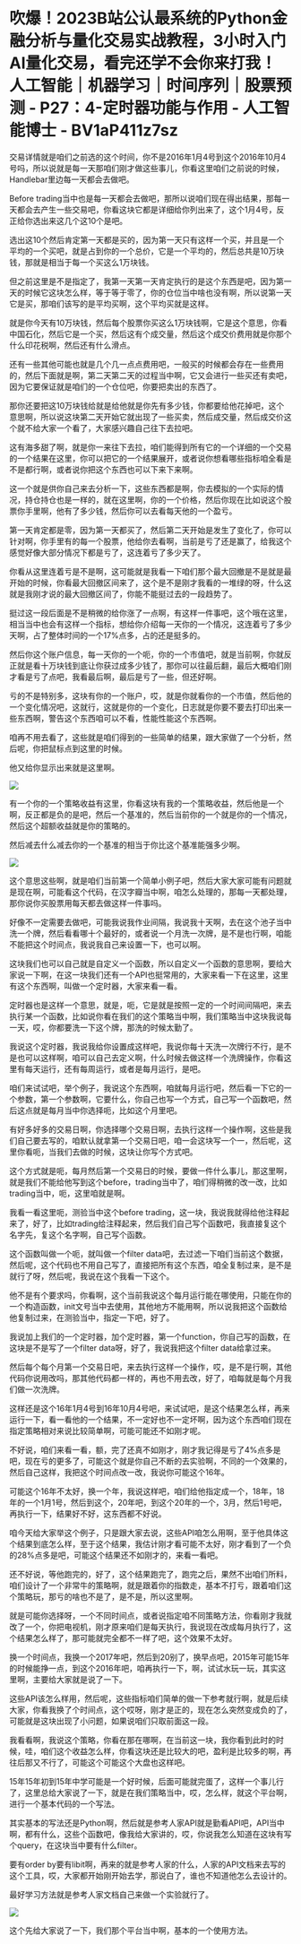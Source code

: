 # 吹爆！2023B站公认最系统的Python金融分析与量化交易实战教程，3小时入门AI量化交易，看完还学不会你来打我！人工智能｜机器学习｜时间序列｜股票预测 - P27：4-定时器功能与作用 - 人工智能博士 - BV1aP411z7sz

交易详情就是咱们之前选的这个时间，你不是2016年1月4号到这个2016年10月4号吗，所以说就是每一天那咱们刚才做这些事儿，你看这里咱们之前说的时候，Handlebar里边每一天都会去做吧。

Before trading当中也是每一天都会去做吧，那所以说咱们现在得出结果，那每一天都会去产生一些交易吧，你看这块它都是详细给你列出来了，这个1月4号，反正给你选出来这几个这10个是吧。

选出这10个然后肯定第一天都是买的，因为第一天只有这样一个买，并且是一个平均的一个买吧，就是占到你的一个总价，它是一个平均的，然后总共是10万块钱，那就是相当于每一个买这么1万块钱。

但之前这里是不是指定了，我第一天第一天肯定执行的是这个东西是吧，因为第一天的时候它这块怎么样，等于等于零了，你的仓位当中啥也没有啊，所以说第一天它是买，那咱们该写的是平均买啊，这个平均买就是这样。

就是你今天有10万块钱，然后每个股票你买这么1万块钱啊，它是这个意思，你看中国石化，然后它是一个买，然后这有个成交量，然后这个成交价费用就是你那个什么印花税啊，然后还有什么滑点。

还有一些其他可能也就是几个几一点点费用吧，一般买的时候都会存在一些费用的，然后下面就是啊，第二天第二天的过程当中啊，它又会进行一些买还有卖吧，因为它要保证就是咱们的一个仓位吧，你要把卖出的东西了。

那你还要把这10万块钱给就是给他就是你先有多少钱，你都要给他花掉吧，这个意思啊，所以说这块第二天开始它就出现了一些买卖，然后成交量，然后成交价这个就不给大家一个看了，大家感兴趣自己往下去拉吧。

这有海多甜了啊，就是你一来往下去拉，咱们能得到所有它的一个详细的一个交易的一个结果在这里，你可以把它的一个结果展开，或者说你想看哪些指标咱全看是不是都行啊，或者说你把这个东西也可以下来下来啊。

这一个就是供你自己来去分析一下，这些东西都是啊，你去模拟的一个实际的情况，持仓持仓也是一样的，就在这里啊，你的一个价格，然后你现在比如说这个股票你手里啊，他有了多少钱，然后你可以去看每天他的一个盈亏。

第一天肯定都是零，因为第一天都买了，然后第二天开始是发生了变化了，你可以针对啊，你手里有的每一个股票，他给你去看啊，当前是亏了还是赢了，给我这个感觉好像大部分情况下都是亏了，这连着亏了多少天了。

你看从这里连着亏是不是啊，这可能就是我看一下咱们那个最大回撤是不是就是最开始的时候，你看最大回撤区间来了，这个是不是刚才我看的一堆绿的呀，什么这就是我刚才说的最大回撤区间了，你能不能挺过去的一段趋势了。

挺过这一段后面是不是稍微的给你涨了一点啊，有这样一件事吧，这个哦在这里，相当当中也会有这样一个指标，想给你介绍每一天你的一个情况，这连着亏了多少天啊，占了整体时间的一个17%点多，占的还是挺多的。

然后你这个账户信息，每一天你的一个呃，你的一个市值吧，就是当前啊，你就反正就是看十万块钱到底让你获过成多少钱了，那你可以往最后翻，最后大概咱们刚才看是亏了点吧，我看最后啊，最后是亏了一些，但还好啊。

亏的不是特别多，这块有你的一个账户，哎，就是你就看你的一个市值，然后他的一个变化情况吧，这就行，这就是你的一个变化，日志就是你要不要去打印出来一些东西啊，警告这个东西咱可以不看，性能性能这个东西啊。

咱再不用去看了，这些就是咱们得到的一些简单的结果，跟大家做了一个分析，然后呢，你把鼠标点到这里的时候。

他又给你显示出来就是这里啊。

![](img/0a31273736f6e51735fdfff69167758c_1.png)

有一个你的一个策略收益有这里，你看这块有我的一个策略收益，然后他是一个啊，反正都是负的是吧，然后一个基准的，然后当前你的一个就是你的一个情况，然后这个超额收益就是你的策略的。

然后减去什么减去你的一个基准的相当于你比这个基准能强多少啊。

![](img/0a31273736f6e51735fdfff69167758c_3.png)

这个意思这些啊，就是咱们当前第一个简单小例子吧，然后大家大家可能有问题就是现在啊，可能看这个代码，在汉字瓣当中啊，咱怎么处理的，那每一天都处理，那你说你买股票用每天都去做这样一件事吗。

好像不一定需要去做吧，可能我说我作业间隔，我说我十天啊，去在这个池子当中洗一个牌，然后看看哪十个最好的，或者说一个月洗一次牌，是不是也行啊，咱能不能把这个时间点，我说我自己来设置一下，也可以啊。

这块我们也可以自己就是自定义一个函数，所以自定义一个函数的意思啊，要给大家说一下啊，在这一块我们还有一个API也挺常用的，大家来看一下在这里，这里有这个东西啊，叫做一个定时器，大家来看一看。

定时器也是这样一个意思，就是，呃，它是就是按照一定的一个时间间隔吧，来去执行某一个函数，比如说你看在我们的这个策略当中啊，我们策略当中这块我说每一天，哎，你都要洗一下这个牌，那洗的时候太勤了。

我说这个定时器，我说我给你设置成这样吧，我说你每十天洗一次牌行不行，是不是也可以这样啊，咱可以自己去定义啊，什么时候去做这样一个洗牌操作，你看这里有每天运行，还有每周运行，或者是每月运行，是吧。

咱们来试试吧，举个例子，我说这个东西啊，咱就每月运行吧，然后看一下它的一个参数，第一个参数啊，它要什么，你自己也写一个方式，自己写一个函数吧，然后这点就是每月当中你选择呃，比如这个月里吧。

有好多好多的交易日啊，你选择哪个交易日啊，去执行这样一个操作啊，这些是我们自己要去写的，咱默认就拿第一个交易日吧，咱一会这块写一个一，然后呢，这里你看呃，当我们去做的时候，这块让你写个方式吧。

这个方式就是呃，每月然后第一个交易日的时候，要做一件什么事儿，那这里啊，就是我们不能给他写到这个before，trading当中了，咱们得稍微的改一改，比如trading当中，呃，这里咱就是啊。

我看一看这里呃，测验当中这个before trading，这一块，我说我就得给他注释起来了，好了，比如trading给注释起来，然后我们自己写个函数吧，我直接复这个名字先，复这个名字啊，自己写个函数。

这个函数叫做一个呃，就叫做一个filter data吧，去过滤一下咱们当前这个数据，然后呢，这个代码也不用自己写了，直接把所有这个东西，咱全复制过来，是不是就行了呀，然后呢，我说在这个我看一下这个。

他不是有个要求吗，你看啊，这个当前我说这个每月运行能在哪使用，只能在你的一个构造函数，init文号当中去使用，其他地方不能用啊，所以说我把这个函数给他复制过来，在测验当中，指定一下吧，好了。

我说加上我们的一个定时器，加个定时器，第一个function，你自己写的函数，在这块是不是写了一个filter data呀，好了，我说我把这个filter data给拿过来。

然后每个每个月第一个交易日吧，来去执行这样一个操作，哎，是不是行啊，其他代码你说用改吗，那其他代码都一样的，再也不用去改，好了，咱每就是每个月我们做一次洗牌。

这样还是这个16年1月4号到16年10月4号吧，来试试吧，是这个结果怎么样，再来运行一下，看一看他的一个结果，不一定好也不一定坏啊，因为这个东西咱们现在指定策略相对来说比较简单啊，可能可能还不如刚才呢。

不好说，咱们来看一看，额，完了还真不如刚才，刚才我记得是亏了4%点多是吧，现在亏的更多了，可能这个就是你自己不断的去实验啊，不同的一个效果的，然后自己这样，我把这个时间点改一改，我说你可能这个16年。

可能这个16年不太好，换一个年，我说这样吧，咱们给他指定成一个，18年，18年的一个1月1号，然后到这个，20年吧，到这个20年的一个，3月，然后1号吧，再执行一下，结果好不好，这东西都不好说。

咱今天给大家举这个例子，只是跟大家去说，这些API咱怎么用啊，至于他具体这个结果到底怎么样，至于这个结果，我估计刚才看可能不太好，刚才看到了一个负的28%点多是吧，可能这个结果还不如刚才的，来看一看吧。

还不好说，等他跑完的，好了，这个结果跑完了，跑完之后，果然不出咱们所料，咱们设计了一个非常牛的策略啊，就是跟着你的指数走，基本不打亏，跟着咱们这个策略玩，那亏的啥也不是了，是不是，所以这里啊。

就是可能你选择呀，一个不同时间点，或者说指定咱不同策略方法，你看刚才我就改了一个，你把电视机，刚才原来咱们是每天执行，我说现在改成每月执行了，这个结果怎么样了，那可能就完全都不一样了吧，这个效果不太好。

换一个时间点，我换一个2017年吧，然后到20别了，换早点吧，2015年可能15年的时候能挣一点，到这个2016年吧，咱再执行一下，啊，试试水玩一玩，其实这里啊，主要给大家就是说了一下。

这些API该怎么样用，然后呢，这些指标咱们简单的做一下参考就行啊，就是后续大家，你看我换了个时间点，这个哎呀，刚才是正的，现在怎么突然变成负的了，可能就是这块出现了小问题，如果说咱们只取前面这一段。

我看看啊，我说这个策略，你看在那在哪啊，在当前这一块，我你看到此时的时候，哇，咱们这个收益怎么样，你看这块还是比较大的吧，盈利是比较多的啊，再往后那又不行了，可能这个可能这个大盘也这样吧。

15年15年初到15年中学可能是一个好时候，后面可能就完蛋了，这样一个事儿行了，这里总给大家说了一下，就是在我们策略当中，哎，怎么样，就这个平台啊，进行一个基本代码的一个写法。

其实基本的写法还是Python啊，然后就是参考人家API就是勤看API吧，API当中啊，都有什么，这些个函数吧，像我给大家讲的，哎，你说我怎么知道在这块有写个query，在这块当中要有什么filter。

要有order by要有libit啊，再来的就是参考人家的什么，人家的API文档来去写的这个工具，哎，大家都开始刚开始去学，那说白了，谁也不知道他怎么去设计的。

最好学习方法就是参考人家文档自己来做一个实验就行了。

![](img/0a31273736f6e51735fdfff69167758c_5.png)

这个先给大家说了一下，我们那个平台当中啊，基本的一个使用方法。